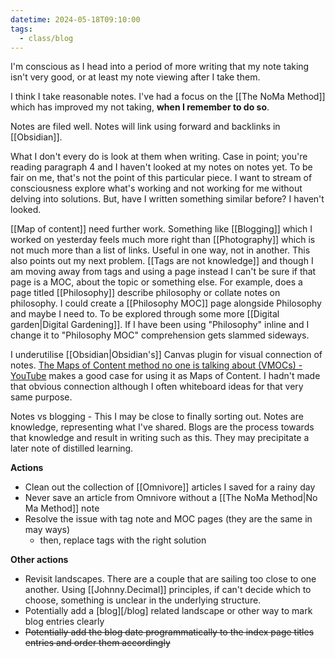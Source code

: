 ```yaml
---
datetime: 2024-05-18T09:10:00
tags:
  - class/blog
---
```

I'm conscious as I head into a period of more writing that my note taking isn't very good, or at least my note viewing after I take them. 

I think I take reasonable notes. I've had a focus on the [[The NoMa Method]] which has improved my not taking, **when I remember to do so**.

Notes are filed well. Notes will link using forward and backlinks in [[Obsidian]].

What I don't every do is look at them when writing. Case in point; you're reading paragraph 4 and I haven't looked at my notes on notes yet. To be fair on me, that's not the point of this particular piece. I want to stream of consciousness explore what's working and not working for me without delving into solutions. But, have I written something similar before? I haven't looked.

[[Map of content]] need further work. Something like [[Blogging]] which I worked on yesterday feels much more right than [[Photography]] which is not much more than a list of links. Useful in one way, not in another. This also points out my next problem. [[Tags are not knowledge]] and though I am moving away from tags and using a page instead I can't be sure if that page is a MOC, about the topic or something else. For example, does a page titled [[Philosophy]] describe philosophy or collate notes on philosophy. I could create a [[Philosophy MOC]] page alongside Philosophy and maybe I need to. To be explored through some more [[Digital garden|Digital Gardening]]. If I have been using "Philosophy" inline and I change it to "Philosophy MOC" comprehension gets slammed sideways.

I underutilise [[Obsidian|Obsidian's]] Canvas plugin for visual connection of notes. [The Maps of Content method no one is talking about (VMOCs) - YouTube](https://www.youtube.com/watch?v=LgT4URhnvT8) makes a good case for using it as Maps of Content. I hadn't made that obvious connection although I often whiteboard ideas for that very same purpose.

Notes vs blogging - This I may be close to finally sorting out. Notes are knowledge, representing what I've shared. Blogs are the process towards that knowledge and result in writing such as this. They may precipitate a later note of distilled learning.

**Actions**
- Clean out the collection of [[Omnivore]] articles I saved for a rainy day
- Never save an article from Omnivore without a [[The NoMa Method|No Ma Method]] note
- Resolve the issue with tag note and MOC pages (they are the same in may ways)
	- then, replace tags with the right solution

**Other actions**
- Revisit landscapes. There are a couple that are sailing too close to one another. Using [[Johnny.Decimal]] principles, if can't decide which to choose, something is unclear in the underlying structure.
- Potentially add a [blog][/blog] related landscape or other way to mark blog entries clearly
- ~~Potentially add the blog date programmatically to the index page titles entries and order them accordingly~~
